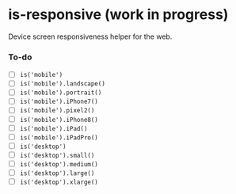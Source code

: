 # is-responsive (work in progress)

Device screen responsiveness helper for the web.

### To-do

- [ ] `is('mobile')`
- [ ] `is('mobile').landscape()`
- [ ] `is('mobile').portrait()`
- [ ] `is('mobile').iPhone7()`
- [ ] `is('mobile').pixel2()`
- [ ] `is('mobile').iPhone8()`
- [ ] `is('mobile').iPad()`
- [ ] `is('mobile').iPadPro()`
- [ ] `is('desktop')`
- [ ] `is('desktop').small()`
- [ ] `is('desktop').medium()`
- [ ] `is('desktop').large()`
- [ ] `is('desktop').xlarge()`
